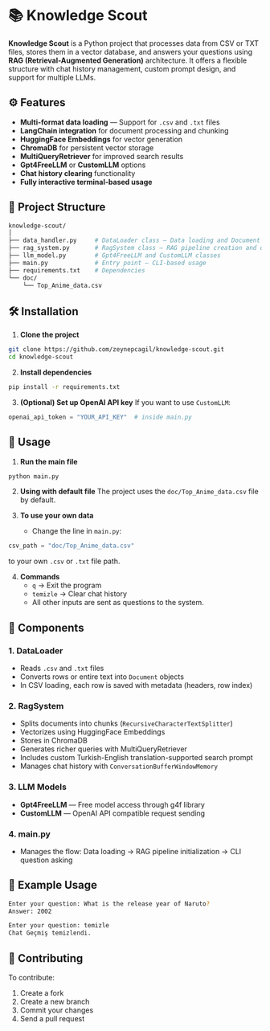 # 📚 Knowledge Scout

**Knowledge Scout** is a Python project that processes data from CSV or TXT files, stores them in a vector database, and answers your questions using **RAG (Retrieval-Augmented Generation)** architecture. It offers a flexible structure with chat history management, custom prompt design, and support for multiple LLMs.

## ⚙️ Features

* **Multi-format data loading** — Support for `.csv` and `.txt` files
* **LangChain integration** for document processing and chunking
* **HuggingFace Embeddings** for vector generation
* **ChromaDB** for persistent vector storage
* **MultiQueryRetriever** for improved search results
* **Gpt4FreeLLM** or **CustomLLM** options
* **Chat history clearing** functionality
* **Fully interactive terminal-based usage**

## 📂 Project Structure

```bash
knowledge-scout/
│
├── data_handler.py     # DataLoader class — Data loading and Document creation
├── rag_system.py       # RagSystem class — RAG pipeline creation and querying
├── llm_model.py        # Gpt4FreeLLM and CustomLLM classes
├── main.py             # Entry point — CLI-based usage
├── requirements.txt    # Dependencies
└── doc/
    └── Top_Anime_data.csv
```

## 🛠 Installation

1. **Clone the project**

```bash
git clone https://github.com/zeynepcagil/knowledge-scout.git
cd knowledge-scout
```

2. **Install dependencies**

```bash
pip install -r requirements.txt
```

3. **(Optional) Set up OpenAI API key**
   If you want to use `CustomLLM`:

```python
openai_api_token = "YOUR_API_KEY"  # inside main.py
```

## 🚀 Usage

1. **Run the main file**

```bash
python main.py
```

2. **Using with default file**
   The project uses the `doc/Top_Anime_data.csv` file by default.

3. **To use your own data**
   * Change the line in `main.py`:

```python
csv_path = "doc/Top_Anime_data.csv"
```

   to your own `.csv` or `.txt` file path.

4. **Commands**
   * `q` → Exit the program
   * `temizle` → Clear chat history
   * All other inputs are sent as questions to the system.

## 🧩 Components

### **1. DataLoader**
* Reads `.csv` and `.txt` files
* Converts rows or entire text into `Document` objects
* In CSV loading, each row is saved with metadata (headers, row index)

### **2. RagSystem**
* Splits documents into chunks (`RecursiveCharacterTextSplitter`)
* Vectorizes using HuggingFace Embeddings
* Stores in ChromaDB
* Generates richer queries with MultiQueryRetriever
* Includes custom Turkish-English translation-supported search prompt
* Manages chat history with `ConversationBufferWindowMemory`

### **3. LLM Models**
* **Gpt4FreeLLM** — Free model access through g4f library
* **CustomLLM** — OpenAI API compatible request sending

### **4. main.py**
* Manages the flow: Data loading → RAG pipeline initialization → CLI question asking

## 📌 Example Usage

```bash
Enter your question: What is the release year of Naruto?
Answer: 2002
```

```bash
Enter your question: temizle
Chat Geçmiş temizlendi.
```

## 🤝 Contributing

To contribute:
1. Create a fork
2. Create a new branch
3. Commit your changes
4. Send a pull request